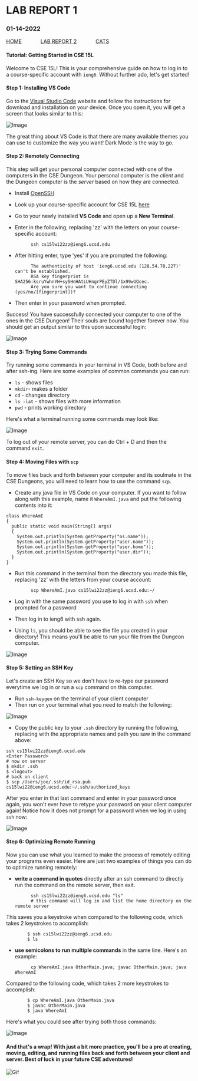 # **LAB REPORT 1**
### 01-14-2022

[HOME](https://jupoon.github.io/cse15l-lab-reports/) &nbsp; &nbsp; &nbsp; &nbsp; &nbsp; &nbsp; [LAB REPORT 2](https://jupoon.github.io/cse15l-lab-reports/lab-report-2)  &nbsp; &nbsp; &nbsp; &nbsp; &nbsp; &nbsp; [CATS](https://jupoon.github.io/cse15l-lab-reports/cats)

#### **Tutorial: Getting Started in CSE 15L**
Welcome to CSE 15L! This is your comprehensive guide on how to log in to a course-specific account with `ieng6`. Without further ado, let's get started!

#### **Step 1: Installing VS Code**
Go to the [Visual Studio Code](https://code.visualstudio.com/) website and follow the instructions for download and installation on your device. Once you open it, you will get a screen that looks similar to this:

![Image](screenshot_one.png)

The great thing about VS Code is that there are many available themes you can use to customize the way you want! Dark Mode is the way to go.

#### **Step 2: Remotely Connecting**
This step will get your personal computer connected with one of the computers in the CSE Dungeon. Your personal computer is the *client* and the Dungeon computer is the *server* based on how they are connected.

* Install [OpenSSH](https://docs.microsoft.com/en-us/windows-server/administration/openssh/openssh_install_firstuse)
* Look up your course-specific account for CSE 15L [here](https://sdacs.ucsd.edu/~icc/index.php)
* Go to your newly installed **VS Code** and open up a **New Terminal**.
* Enter in the following, replacing 'zz' with the letters on your course-specific account:
            
            ssh cs15lwi22zz@ieng6.ucsd.edu

* After hitting enter, type 'yes' if you are prompted the following:
            
            The authenticity of host 'ieng6.ucsd.edu (128.54.70.227)' can't be established. 
            RSA key fingerprint is SHA256:ksruYwhnYH+sySHnHAtLUHngrPEyZTDl/1x99wUQcec. 
            Are you sure you want to continue connecting (yes/no/[fingerprint])? 

* Then enter in your password when prompted. 

Success! You have successfully connected your computer to one of the ones in the CSE Dungeon! Their souls are bound together forever now. You should get an output similar to this upon successful login:

![Image](ss_two.png)

#### **Step 3: Trying Some Commands**
Try running some commands in your terminal in VS Code, both before and after ssh-ing. Here are some examples of common commands you can run:
* `ls` - shows files
* `mkdir`- makes a folder
* `cd` - changes directory
* `ls -lat` - shows files with more information
* `pwd` - prints working directory

Here's what a terminal running some commands may look like:

![Image](ss_three.png)

To log out of your remote server, you can do Ctrl + D and then the command `exit`.

#### **Step 4: Moving Files with `scp`**
To move files back and forth between your computer and its soulmate in the CSE Dungeons, you will need to learn how to use the command `scp`.

* Create any java file in VS Code on your computer. If you want to follow along with this example, name it `WhereAmI.java` and put the following contents into it:

```
class WhereAmI 
{
  public static void main(String[] args) 
  {
    System.out.println(System.getProperty("os.name"));
    System.out.println(System.getProperty("user.name"));
    System.out.println(System.getProperty("user.home"));
    System.out.println(System.getProperty("user.dir"));
  }
}
```
* Run this command in the terminal from the directory you made this file, replacing 'zz' with the letters from your course account:

            scp WhereAmI.java cs15lwi22zz@ieng6.ucsd.edu:~/

* Log in with the same password you use to log in with `ssh` when prompted for a password
* Then log in to ieng6 with ssh again.
* Using `ls`, you should be able to see the file you created in your directory! This means you'll be able to run your file from the Dungeon computer.

![Image](ss_four.png)

#### **Step 5: Setting an SSH Key**
Let's create an SSH Key so we don't have to re-type our password everytime we log in or run a `scp` command on this computer.
* Run `ssh-keygen` on the terminal of your client computer
* Then run on your terminal what you need to match the following:

![Image](ss_five.png)

* Copy the public key to your `.ssh` directory by running the following, replacing with the appropriate names and path you saw in the command above:

```
ssh cs15lwi22zz@ieng6.ucsd.edu
<Enter Password>
# now on server
$ mkdir .ssh
$ <logout>
# back on client
$ scp /Users/joe/.ssh/id_rsa.pub cs15lwi22@ieng6.ucsd.edu:~/.ssh/authorized_keys
```
After you enter in that last command and enter in your password once again, you won't ever have to retype your password on your client computer again! Notice how it does not prompt for a password when we log in using `ssh` now:
 
![Image](ss_six.png)
 
#### **Step 6: Optimizing Remote Running**
Now you can use what you learned to make the process of remotely editing your programs even easier. Here are just two examples of things you can do to optimize running remotely:
* **write a command in quotes** directly after an ssh command to directly run the command on the remote server, then exit.

            ssh cs15lwi22zz@ieng6.ucsd.edu "ls"
            # this command will log in and list the home directory on the remote server

This saves you a keystroke when compared to the following code, which takes 2 keystrokes to accomplish:
            
            $ ssh cs15lwi22zz@ieng6.ucsd.edu 
            $ ls            

* **use semicolons to run multiple commands** in the same line. Here's an example:

            cp WhereAmI.java OtherMain.java; javac OtherMain.java; java WhereAmI

Compared to the following code, which takes 2 more keystrokes to accomplish:

            $ cp WhereAmI.java OtherMain.java
            $ javac OtherMain.java
            $ java WhereAmI

Here's what you could see after trying both those commands:

![Image](ss_seven.png)


#### **And that's a wrap! With just a bit more practice, you'll be a pro at creating, moving, editing, and running files back and forth between your client and server. Best of luck in your future CSE adventures!**

![Gif](https://media.giphy.com/media/vFKqnCdLPNOKc/giphy.gif)



